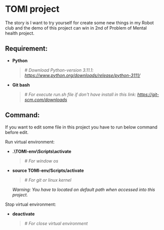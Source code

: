 # TOMI project

The story is I want to try yourself for create some new things in my Robot club and the demo of this project can win in 2nd of Problem of Mental health project.

## Requirement:

- **Python**

  > _# Download Python-version 3.11.1: https://www.python.org/downloads/release/python-3111/_

- **Git bash**

  > _# For execute run.sh file if don't have install in this link: https://git-scm.com/downloads_

## Command:

If you want to edit some file in this project you have to run below command before edit.

Run virtual environment:

- **.\TOMI-env\Scripts\activate**

  > _# For window os_

- **source TOMI-env/Scripts/activate**

  > _# For git or linux kernel_

  _Warning: You have to located on default path when accessed into this project._

Stop virtual environment:

- **deactivate**

  > _# For close virtual environment_
